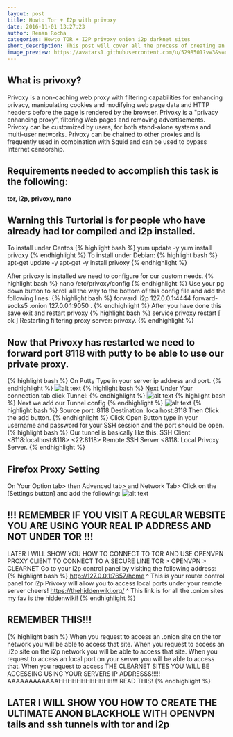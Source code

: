 ```yaml
---
layout: post
title: Howto Tor + I2p with privoxy
date: 2016-11-01 13:27:23
author: Renan Rocha
categories: Howto TOR + I2P privoxy onion i2p darknet sites
short_description: This post will cover all the process of creating an anoymous proxy server for darknet usage
image_preview: https://avatars1.githubusercontent.com/u/5298501?v=3&s=466
---
```

## What is privoxy?
Privoxy is a non-caching web proxy with filtering capabilities for enhancing privacy, manipulating cookies and modifying web page data and HTTP headers before the page is rendered by the browser. Privoxy is a "privacy enhancing proxy", filtering Web pages and removing advertisements. Privoxy can be customized by users, for both stand-alone systems and multi-user networks. Privoxy can be chained to other proxies and is frequently used in combination with Squid and can be used to bypass Internet censorship.

## Requirements needed to accomplish this task is the following:
**tor, i2p, privoxy, nano**

## Warning this Turtorial is for people who have already had tor compiled and i2p installed.
To install under Centos
{% highlight bash %}
yum update -y
yum install privoxy
{% endhighlight %}
To install under Debian: 
{% highlight bash %}
apt-get update -y
apt-get -y install privoxy
{% endhighlight %}
<!--more-->
After privoxy is installed we need to configure for our custom needs.
{% highlight bash %}
nano /etc/privoxy/config
{% endhighlight %}
Use your pg down button to scroll all the way to the bottom of this config file and add the following lines:
{% highlight bash %}
forward .i2p 127.0.0.1:4444
forward-socks5 .onion 127.0.0.1:9050 .
{% endhighlight %}
After you have done this save exit and restart privoxy
{% highlight bash %}
service privoxy restart
[ ok ] Restarting filtering proxy server: privoxy.
{% endhighlight %}
## Now that Privoxy has restarted we need to forward port 8118 with putty to be able to use our private proxy.
{% highlight bash %}
On Putty Type in your server ip address and port.
{% endhighlight %}
![alt text](http://i.imgur.com/kUbGKUg.png "Putty Tunnel") 
{% highlight bash %}
Next Under Your connection tab click Tunnel:
{% endhighlight %}
![alt text](http://i.imgur.com/pmSQYIi.png "Putty Tunnel") 
{% highlight bash %}
Next we add our Tunnel config
{% endhighlight %}
![alt text](http://i.imgur.com/NXiv1oE.png "Putty Tunnel") 
{% highlight bash %}
Source port: 8118
Destination: localhost:8118
Then Click the add button.
{% endhighlight %}
Click Open Button type in your username and password for your SSH session and the port should be open.
{% highlight bash %}
Our tunnel is basically like this:
SSH Client <8118:localhost:8118> <22:8118> Remote SSH Server <8118: Local Privoxy Server.
{% endhighlight %}
## Firefox Proxy Setting
On Your Option tab> then Advenced tab> and Network Tab> Click on the [Settings button] and add the following:
![alt text](http://i.imgur.com/BYQeiy0.png "FireFox Proxy") 
## !!! REMEMBER IF YOU VISIT A REGULAR WEBSITE YOU ARE USING YOUR REAL IP ADDRESS AND NOT UNDER TOR !!! 
LATER I WILL SHOW YOU HOW TO CONNECT TO TOR AND USE OPENVPN PROXY CLIENT TO CONNECT TO A SECURE LINE TOR > OPENVPN > CLEARNET
Go to your i2p control panel by visiting the following address:
{% highlight bash %}
http://127.0.0.1:7657/home
^ This is your router control panel for i2p Privoxy will allow you to access local ports under your remote server cheers! 
https://thehiddenwiki.org/
^ This link is for all the .onion sites my fav is the hiddenwiki! 
{% endhighlight %}
## REMEMBER THIS!!!
{% highlight bash %}
When you request to access an .onion site on the tor network you will be able to access that site.
When you request to access an .i2p site on the i2p network you will be able to access that site.
When you request to access an local port on your server you will be able to access that.
When you request to access THE CLEARNET SITES YOU WILL BE ACCESSING USING YOUR SERVERS IP ADDRESSS!!!!! AAAAAAAAAAAAHHHHHHHHHHHH!!! READ THIS!
{% endhighlight %}

## LATER I WILL SHOW YOU HOW TO CREATE THE ULTIMATE ANON BLACKHOLE WITH OPENVPN tails and ssh tunnels with tor and i2p
